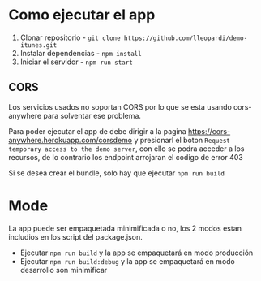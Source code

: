 # Como ejecutar el app

1. Clonar repositorio - ```git clone https://github.com/lleopardi/demo-itunes.git```
2. Instalar dependencias - ```npm install```
3. Iniciar el servidor - ```npm run start```

## CORS
Los servicios usados no soportan CORS por lo que se esta usando cors-anywhere para solventar ese problema.

Para poder ejecutar el app de debe dirigir a la pagina https://cors-anywhere.herokuapp.com/corsdemo y presionarl el boton ```Request temporary access to the demo server```, con ello se podra acceder a los recursos, de lo contrario los endpoint arrojaran el codigo de error 403

Si se desea crear el bundle, solo hay que ejecutar ```npm run build```

# Mode
La app puede ser empaquetada minimificada o no, los 2 modos estan includios en los script del package.json.

* Ejecutar ```npm run build``` y la app se empaquetará en modo producción
* Ejecutar ```npm run build:debug``` y la app se empaquetará en modo desarrollo son minimificar